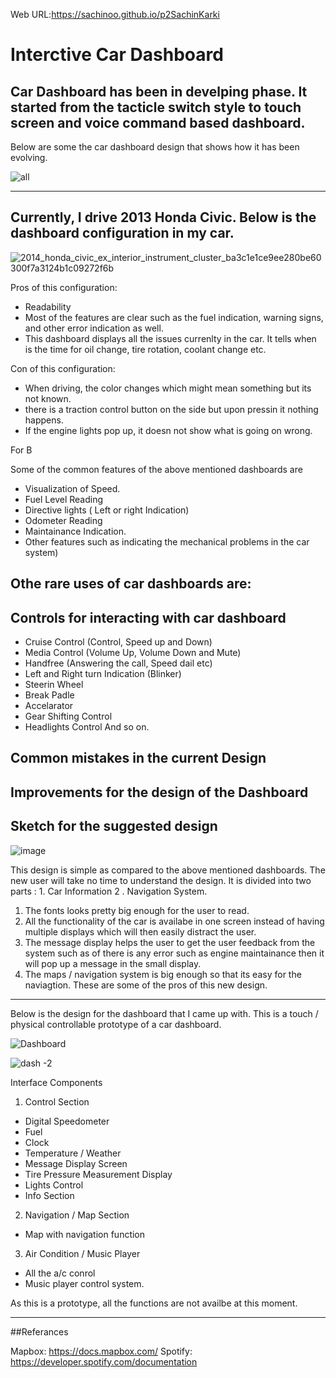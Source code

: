 
Web URL:https://sachinoo.github.io/p2SachinKarki

# Interctive Car Dashboard 
 Car Dashboard has been in develping phase. It started from the tacticle switch style to touch screen and voice command based dashboard.
-------------------------------------------------------------------------------------------------------------------------
Below are some the car dashboard design that shows how it has been evolving.

![all ](https://user-images.githubusercontent.com/24665608/112539838-79472200-8d7f-11eb-872d-dcfbb668d953.png)

--------------------------------------------------------------------------------------------------------------------------------

## Currently, I drive 2013 Honda Civic. Below is the dashboard configuration in my car. 

![2014_honda_civic_ex_interior_instrument_cluster_ba3c1e1ce9ee280be60300f7a3124b1c09272f6b](https://user-images.githubusercontent.com/24665608/112540786-98927f00-8d80-11eb-8e77-c6c061ef8505.jpg)

Pros of this configuration:
 - Readability 
 -  Most of the features are clear such as the fuel indication, warning signs, and other error indication as well. 
 -  This dashboard displays all the issues currenlty in the car. It tells when is the time for oil change, tire rotation, coolant change etc.

Con of this configuration:
- When driving, the color changes which might mean something but its not known. 
- there is a traction control button on the side but upon pressin it nothing happens. 
- If the engine lights pop up, it doesn not show what is going on wrong.


For B

Some of the common features of the above mentioned dashboards are 
 - Visualization of Speed.
 - Fuel Level Reading
 - Directive lights ( Left or right Indication)
 - Odometer Reading 
 - Maintainance Indication.
 - Other features such as indicating the mechanical problems in the car system)

Othe rare uses of car dashboards are:
 - 


## Controls for interacting with car dashboard
- Cruise Control (Control, Speed up and Down)
- Media Control (Volume Up, Volume Down and  Mute)
- Handfree (Answering the call, Speed dail etc)
- Left and Right turn Indication (Blinker)
- Steerin Wheel
- Break Padle 
- Accelarator
- Gear Shifting Control
- Headlights Control 
 And so on.

 ## Common mistakes in the current Design

 ## Improvements for the design of the Dashboard

 ## Sketch for the suggested design

 ![image](https://user-images.githubusercontent.com/24665608/114969658-73a0a180-9e3e-11eb-8bc2-06d8b9f02ee0.png)


This design is simple as compared to the above mentioned dashboards. The new user will take no time to understand the design. It
is divided into two parts : 1. Car Information  2 . Navigation System. 
   1. The fonts looks pretty big enough for the user to read. 
   2. All the functionality of the car is availabe in one screen instead of having multiple displays which will then easily 
     distract the user.
   3. The message display helps the user to get the user feedback from the system such as of there is any error such as 
     engine maintainance then it will pop up a message in the small display.
   4. The maps / navigation system is big enough so that its easy for the naviagtion.
      These are some of the pros of this new design.

 --------------------------------------------------------------------------------------------------------------------------------

 Below is the design for the dashboard that I came up with. This is a touch / physical controllable prototype of a car 
 dashboard.

![Dashboard](https://user-images.githubusercontent.com/24665608/115096987-44953900-9eed-11eb-80e5-bf157973af95.png)


![dash -2](https://user-images.githubusercontent.com/24665608/115097036-87571100-9eed-11eb-93e3-7da421dc30dd.png)

Interface Components
1. Control Section
  - Digital Speedometer
  - Fuel
  - Clock
  - Temperature / Weather
  - Message Display Screen
  - Tire Pressure Measurement Display
  - Lights Control 
  - Info Section

 2. Navigation / Map Section
   - Map with navigation function

 3. Air Condition / Music Player 
  - All the a/c conrol 
  - Music player control system.

As this is a prototype, all the functions are not availbe at this moment.

----------------------------------------------------------------------------------------------------------------------------------

##Referances

Mapbox: https://docs.mapbox.com/
Spotify: https://developer.spotify.com/documentation
